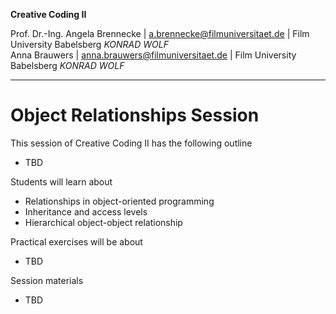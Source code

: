 **Creative Coding II**

Prof. Dr.-Ing. Angela Brennecke | a.brennecke@filmuniversitaet.de | Film University Babelsberg *KONRAD WOLF*   
Anna Brauwers | anna.brauwers@filmuniversitaet.de | Film University Babelsberg *KONRAD WOLF*

---

# Object Relationships Session 

This session of Creative Coding II has the following outline

- TBD

Students will learn about

- Relationships in object-oriented programming
- Inheritance and access levels
- Hierarchical object-object relationship

Practical exercises will be about

- TBD

Session materials

- TBD

